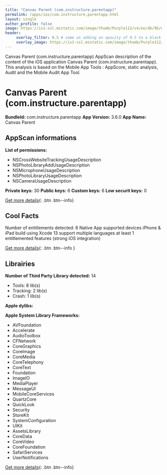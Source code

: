 ```yaml
---
title: "Canvas Parent (com.instructure.parentapp)"
permalink: /apps/ios/com.instructure.parentapp.html
layout: single
author_profile: false
image: https://is1-ssl.mzstatic.com/image/thumb/Purple112/v4/ee/db/9b/eedb9b79-bd79-cb3d-360c-79ed58630d7d/AppIcon-0-1x_U007emarketing-0-7-0-85-220.png/512x512bb.jpg
header: 
     overlay_filter: 0.5 # same as adding an opacity of 0.5 to a black background
     overlay_image: https://is1-ssl.mzstatic.com/image/thumb/Purple112/v4/ee/db/9b/eedb9b79-bd79-cb3d-360c-79ed58630d7d/AppIcon-0-1x_U007emarketing-0-7-0-85-220.png/512x512bb.jpg
---
```

Canvas Parent (com.instructure.parentapp) AppScan description of the content of the iOS application Canvas Parent (com.instructure.parentapp). This analysis is based on the Mobile App Tools : AppScore, static analysis, Audit and the Mobile Audit App Tool.

# Canvas Parent (com.instructure.parentapp)

**BundleId:** com.instructure.parentapp
**App Version:** 3.6.0
**App Name:** Canvas Parent


## AppScan informations 

**List of permissions:** 
- NSCrossWebsiteTrackingUsageDescription
- NSPhotoLibraryAddUsageDescription
- NSMicrophoneUsageDescription
- NSPhotoLibraryUsageDescription
- NSCameraUsageDescription
  
  
**Private keys:** 30
**Public keys:** 6
**Custom keys:** 6
**Low securit keys:** 0
  
[Get more details](/pricing.html){: .btn .btn--info}

## Cool Facts

Number of entitlements detected: 6
Native App
supported devices iPhone & iPad
build using Xcode 13
support multiple languages
at least 1 entitlemented features (strong iOS integration)
  
[Get more details](/pricing.html){: .btn .btn--info }

## Librairies 
**Number of Third Party Library detected:** 14
- Tools: 8 lib(s)
- Tracking: 2 lib(s)
- Crash: 1 lib(s)


**Apple dylibs:**


**Apple System Library Frameworks:**
- AVFoundation
- Accelerate
- AudioToolbox
- CFNetwork
- CoreGraphics
- CoreImage
- CoreMedia
- CoreTelephony
- CoreText
- Foundation
- ImageIO
- MediaPlayer
- MessageUI
- MobileCoreServices
- QuartzCore
- QuickLook
- Security
- StoreKit
- SystemConfiguration
- UIKit
- AssetsLibrary
- CoreData
- CoreVideo
- CoreFoundation
- SafariServices
- UserNotifications


  
[Get more details](/pricing.html){: .btn .btn--info}


